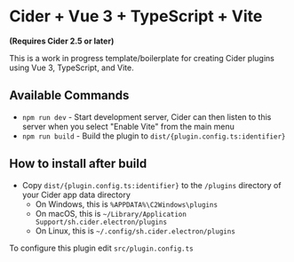 # Cider + Vue 3 + TypeScript + Vite

**(Requires Cider 2.5 or later)**

This is a work in progress template/boilerplate for creating Cider plugins using Vue 3, TypeScript, and Vite.

## Available Commands
- `npm run dev` - Start development server, Cider can then listen to this server when you select "Enable Vite" from the main menu
- `npm run build` - Build the plugin to `dist/{plugin.config.ts:identifier}`

## How to install after build
- Copy `dist/{plugin.config.ts:identifier}` to the `/plugins` directory of your Cider app data directory
    - On Windows, this is `%APPDATA%\C2Windows\plugins`
    - On macOS, this is `~/Library/Application Support/sh.cider.electron/plugins`
    - On Linux, this is `~/.config/sh.cider.electron/plugins`


To configure this plugin edit `src/plugin.config.ts`
